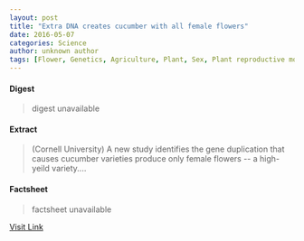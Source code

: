 ```yaml
---
layout: post
title: "Extra DNA creates cucumber with all female flowers"
date: 2016-05-07
categories: Science
author: unknown author
tags: [Flower, Genetics, Agriculture, Plant, Sex, Plant reproductive morphology, Genome, Structural variation, Gene duplication, Gene, Cucumber, Life sciences, Biotechnology, Biology, Organisms]
---
```



#### Digest
>digest unavailable

#### Extract
>(Cornell University) A new study identifies the gene duplication that causes cucumber varieties produce only female flowers -- a high-yeild variety....

#### Factsheet
>factsheet unavailable

[Visit Link](http://www.eurekalert.org/pub_releases/2015-06/cu-edc060415.php)



